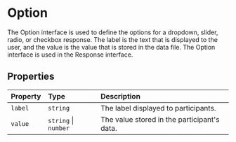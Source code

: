 # Option

The Option interface is used to define the options for a dropdown, slider, radio, or checkbox response.
The label is the text that is displayed to the user, and the value is the value that is stored in the data file.
The Option interface is used in the Response interface.

## Properties

| Property | Type | Description |
| :------ | :------ | :------ |
| `label` | `string` | The label displayed to participants. |
| `value` | `string` \| `number` | The value stored in the participant's data. |
